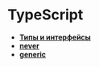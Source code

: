 # TypeScript

* **<a href="./pages/type-interface/readme.md">Типы и интерфейсы</a>**
* **<a href="./pages/never/readme.md">never</a>**
* **<a href="./pages/generic/readme.md">generic</a>**


